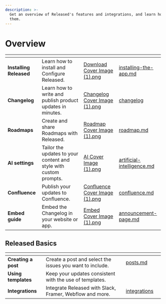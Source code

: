 ```yaml
---
description: >-
  Get an overview of Released's features and integrations, and learn how to use
  them.
---
```


# Overview

<table data-view="cards"><thead><tr><th></th><th></th><th data-hidden data-card-cover data-type="files"></th><th data-hidden data-card-target data-type="content-ref"></th></tr></thead><tbody><tr><td><strong>Installing Released</strong></td><td>Learn how to install and Configure Released.</td><td><a href=".gitbook/assets/Download Cover Image (1).png">Download Cover Image (1).png</a></td><td><a href="getting-started/setup-guide/installing-the-app.md">installing-the-app.md</a></td></tr><tr><td><strong>Changelog</strong></td><td>Learn how to write and publish product updates in minutes.</td><td><a href=".gitbook/assets/Changelog Cover Image (1).png">Changelog Cover Image (1).png</a></td><td><a href="workspace/changelog/">changelog</a></td></tr><tr><td><strong>Roadmaps</strong></td><td>Create and share Roadmaps with Released.</td><td><a href=".gitbook/assets/Roadmap Cover Image (1).png">Roadmap Cover Image (1).png</a></td><td><a href="workspace/roadmap.md">roadmap.md</a></td></tr><tr><td><strong>AI settings</strong></td><td>Tailor the updates to your content and style with custom prompts.</td><td><a href=".gitbook/assets/AI Cover Image (1).png">AI Cover Image (1).png</a></td><td><a href="workspace/changelog/artificial-intelligence.md">artificial-intelligence.md</a></td></tr><tr><td><strong>Confluence</strong> </td><td>Publish your updates to Confluence.</td><td><a href=".gitbook/assets/Confluence Cover Image (1).png">Confluence Cover Image (1).png</a></td><td><a href="workspace/settings/publishing/confluence.md">confluence.md</a></td></tr><tr><td><strong>Embed guide</strong></td><td>Embed the Changelog in your website or app.</td><td><a href=".gitbook/assets/Embed Cover Image (1).png">Embed Cover Image (1).png</a></td><td><a href="workspace/portal/announcement-page.md">announcement-page.md</a></td></tr></tbody></table>

## Released Basics

<table data-view="cards"><thead><tr><th></th><th></th><th></th><th data-hidden data-card-target data-type="content-ref"></th><th data-hidden data-card-cover data-type="files"></th></tr></thead><tbody><tr><td><strong>Creating a post</strong></td><td>Create a post and select the issues you want to include.</td><td></td><td><a href="workspace/changelog/posts.md">posts.md</a></td><td></td></tr><tr><td><strong>Using</strong> <strong>templates</strong></td><td>Keep your updates consistent with the use of templates.</td><td></td><td></td><td></td></tr><tr><td><strong>Integrations</strong></td><td>Integrate Released with Slack, Framer, Webflow and more. </td><td></td><td><a href="workspace/integrations/">integrations</a></td><td></td></tr></tbody></table>
